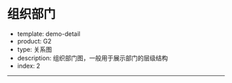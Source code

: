 # 组织部门

- template: demo-detail
- product: G2
- type: 关系图
- description: 组织部门图，一般用于展示部门的层级结构
- index: 2
----


<script>

  var data = [{
    "name": "总经理",
    "children": [{
      "name": "运营总监",
      "children": [{
        "name": "职能总监",
        "children": [{
          "name": "人事部"
        },{
          "name": "行政部"
        },{
          "name": "财务部"
        }]
      },{
        "name": "服务总监",
        "children": [{
          "name": "技术部"
        },{
          "name": "客服部"
        },{
          "name": "售后部"
        }]
      },{
        "name": "市场总监",
        "children": [{
          "name": "企划部"
        },{
          "name": "推广部"
        },{
          "name": "广告部"
        },{
          "name": "公关部"
        }]
      }]
    }]
  }];
  var Layout = G2.Layout;
  var Stat = G2.Stat;
  var chart = new G2.Chart({
    id: 'c1',
    width: 1000,
    height: 500,
    animate: false,
    plotCfg: {
      margin: [20,50]
    }
  });

  // 不显示title
  chart.tooltip({
    title: null
  }); 
  // 不显示图例
  chart.legend(false);

  // 使用layout，用户可以自己编写自己的layout
  // 仅约定输出的节点 存在 id,x，y字段即可
  var layout = new Layout.Tree({
    nodes: data,
    dx: 80 / 1000 // 单位宽度，由于按照宽高 1来计算的，所以需要传入比例值
  });
  var nodes = layout.getNodes();
  var edges = layout.getEdges();

  // 首先绘制 edges，点要在边的上面
  // 创建单独的视图
  var edgeView = chart.createView();
  edgeView.source(edges);
  edgeView.coord().reflect(); // 
  edgeView.axis(false);
  edgeView.tooltip(false);
  // Stat.link 方法会生成 ..x, ..y的字段类型，数值范围是 0-1
  edgeView.edge()
       .position(Stat.link('source*target',nodes))
       .shape('vhv')
       .color('#ccc');

  // 自定义部门的图形
  G2.Shape.registShape('point', 'depart', {
    drawShape: function(cfg, group) {
      var x = cfg.x;
      var y = cfg.y;
      var width = 60;
      var height = 30;
      var shape = group.addShape('rect', {
        attrs: {
          x: x - width / 2,
          y: y - height / 2,
          width: width,
          height: height,
          fill: '#fff',
          stroke: 'black'
        }
      });
      return shape;
    }
  });

  // 创建节点视图
  var nodeView = chart.createView();
  nodeView.coord().reflect(); //'polar'
  nodeView.axis(false);

  // 节点的x,y范围是 0，1
  // 因为边的范围也是 0,1所以正好统一起来
  nodeView.source(nodes, {
    x: {min: 0,max:1},
    y: {min: 0, max:1},
    value: {min: 0}
  });
  
  nodeView.point().position('x*y').color('steelblue')
    .shape('depart')
    .label('name', {
      offset: 0
    })
    .tooltip('name');
  chart.render();

</script>

